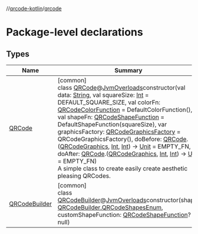 //[qrcode-kotlin](../../index.md)/[qrcode](index.md)

# Package-level declarations

## Types

| Name | Summary |
|---|---|
| [QRCode](-q-r-code/index.md) | [common]<br>class [QRCode](-q-r-code/index.md)@[JvmOverloads](https://kotlinlang.org/api/latest/jvm/stdlib/kotlin.jvm/-jvm-overloads/index.html)constructor(val data: [String](https://kotlinlang.org/api/latest/jvm/stdlib/kotlin/-string/index.html), val squareSize: [Int](https://kotlinlang.org/api/latest/jvm/stdlib/kotlin/-int/index.html) = DEFAULT_SQUARE_SIZE, val colorFn: [QRCodeColorFunction](../qrcode.color/-q-r-code-color-function/index.md) = DefaultColorFunction(), val shapeFn: [QRCodeShapeFunction](../qrcode.shape/-q-r-code-shape-function/index.md) = DefaultShapeFunction(squareSize), var graphicsFactory: [QRCodeGraphicsFactory](../qrcode.render/-q-r-code-graphics-factory/index.md) = QRCodeGraphicsFactory(), doBefore: [QRCode](-q-r-code/index.md).([QRCodeGraphics](../qrcode.render/-q-r-code-graphics/index.md), [Int](https://kotlinlang.org/api/latest/jvm/stdlib/kotlin/-int/index.html), [Int](https://kotlinlang.org/api/latest/jvm/stdlib/kotlin/-int/index.html)) -&gt; [Unit](https://kotlinlang.org/api/latest/jvm/stdlib/kotlin/-unit/index.html) = EMPTY_FN, doAfter: [QRCode](-q-r-code/index.md).([QRCodeGraphics](../qrcode.render/-q-r-code-graphics/index.md), [Int](https://kotlinlang.org/api/latest/jvm/stdlib/kotlin/-int/index.html), [Int](https://kotlinlang.org/api/latest/jvm/stdlib/kotlin/-int/index.html)) -&gt; [Unit](https://kotlinlang.org/api/latest/jvm/stdlib/kotlin/-unit/index.html) = EMPTY_FN)<br>A simple class to create easily create aesthetic pleasing QRCodes. |
| [QRCodeBuilder](-q-r-code-builder/index.md) | [common]<br>class [QRCodeBuilder](-q-r-code-builder/index.md)@[JvmOverloads](https://kotlinlang.org/api/latest/jvm/stdlib/kotlin.jvm/-jvm-overloads/index.html)constructor(shape: [QRCodeBuilder.QRCodeShapesEnum](-q-r-code-builder/-q-r-code-shapes-enum/index.md), customShapeFunction: [QRCodeShapeFunction](../qrcode.shape/-q-r-code-shape-function/index.md)? = null) |
